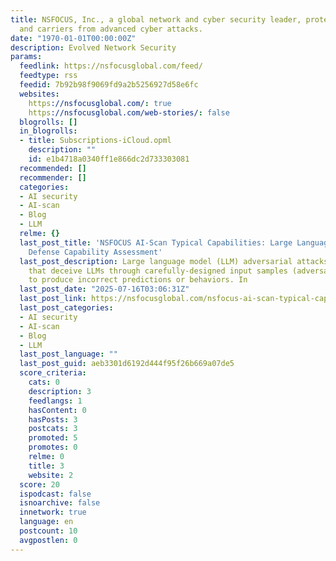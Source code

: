 ```yaml
---
title: NSFOCUS, Inc., a global network and cyber security leader, protects enterprises
  and carriers from advanced cyber attacks.
date: "1970-01-01T00:00:00Z"
description: Evolved Network Security
params:
  feedlink: https://nsfocusglobal.com/feed/
  feedtype: rss
  feedid: 7b92b98f9069fd9a2b5256927d58e6fc
  websites:
    https://nsfocusglobal.com/: true
    https://nsfocusglobal.com/web-stories/: false
  blogrolls: []
  in_blogrolls:
  - title: Subscriptions-iCloud.opml
    description: ""
    id: e1b4718a0340ff1e866dc2d733303081
  recommended: []
  recommender: []
  categories:
  - AI security
  - AI-scan
  - Blog
  - LLM
  relme: {}
  last_post_title: 'NSFOCUS AI-Scan Typical Capabilities: Large Language Model Adversarial
    Defense Capability Assessment'
  last_post_description: Large language model (LLM) adversarial attacks refer to techniques
    that deceive LLMs through carefully-designed input samples (adversarial samples)
    to produce incorrect predictions or behaviors. In
  last_post_date: "2025-07-16T03:06:31Z"
  last_post_link: https://nsfocusglobal.com/nsfocus-ai-scan-typical-capabilities-large-language-model-adversarial-defense-capability-assessment/
  last_post_categories:
  - AI security
  - AI-scan
  - Blog
  - LLM
  last_post_language: ""
  last_post_guid: aeb3301d6192d444f95f26b669a07de5
  score_criteria:
    cats: 0
    description: 3
    feedlangs: 1
    hasContent: 0
    hasPosts: 3
    postcats: 3
    promoted: 5
    promotes: 0
    relme: 0
    title: 3
    website: 2
  score: 20
  ispodcast: false
  isnoarchive: false
  innetwork: true
  language: en
  postcount: 10
  avgpostlen: 0
---
```

